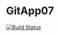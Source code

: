 # GitApp07
[![Build Status](https://dev.azure.com/DevOps-stg-org/Agile_Project01/_apis/build/status%2FHrIyEn07.GitApp07?branchName=master)](https://dev.azure.com/DevOps-stg-org/Agile_Project01/_build/latest?definitionId=5&branchName=master)
